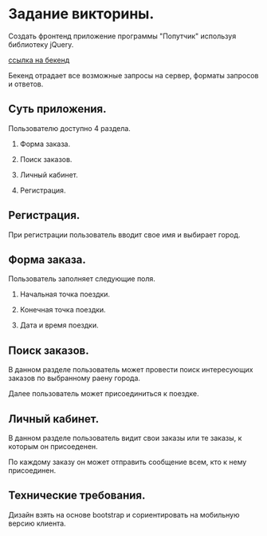 # Задание викторины.
      
Создать фронтенд приложение программы "Попутчик" используя библиотеку jQuery.

[ссылка на бекенд](http://taxiapi.webmonstr.com)  

Бекенд отрадает все возможные запросы на сервер, форматы запросов и ответов.    
 
## Суть приложения.

Пользователю доступно 4 раздела.

1. Форма заказа.

2. Поиск заказов.

3. Личный кабинет.

4. Регистрация.

## Регистрация.

При регистрации пользователь вводит свое имя и выбирает город.


## Форма заказа.

Пользователь заполняет следующие поля.

1. Начальная точка поездки.

2. Конечная точка поездки.

3. Дата и время поездки.

## Поиск заказов.

В данном разделе пользователь может провести поиск интересующих заказов по выбранному раену города.

Далее пользователь может присоединиться к поездке.

## Личный кабинет.

В данном разделе пользователь видит свои заказы или те заказы, к которым он присоеденен.

По каждому заказу он может отправить сообщение всем, кто к нему присоединен.

## Технические требования.

Дизайн взять на основе bootstrap и сориентировать на мобильную версию клиента.
